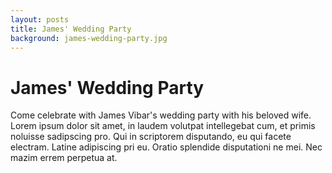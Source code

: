 ```yaml
---
layout: posts
title: James' Wedding Party
background: james-wedding-party.jpg
---
```


# James' Wedding Party

Come celebrate with James Vibar's wedding party with his beloved wife. Lorem ipsum dolor sit amet, in laudem volutpat intellegebat cum, et primis noluisse sadipscing pro. Qui in scriptorem disputando, eu qui facete electram. Latine adipiscing pri eu. Oratio splendide disputationi ne mei. Nec mazim errem perpetua at.
